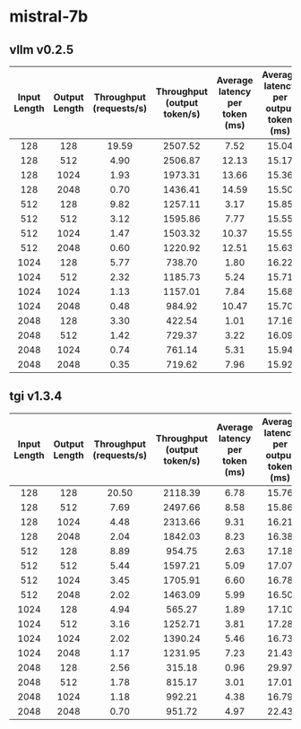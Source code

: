 
# mistral-7b

## vllm v0.2.5

| Input Length | Output Length | Throughput (requests/s) | Throughput (output token/s) | Average latency per token (ms) | Average latency per output token (ms) |
|:------------:|:-------------:|:-----------------------:|:---------------------------:|:------------------------------:|:-------------------------------------:|
|128|128|19.59|2507.52|7.52|15.04|
|128|512|4.90|2506.87|12.13|15.17|
|128|1024|1.93|1973.31|13.66|15.36|
|128|2048|0.70|1436.41|14.59|15.50|
|512|128|9.82|1257.11|3.17|15.85|
|512|512|3.12|1595.86|7.77|15.55|
|512|1024|1.47|1503.32|10.37|15.55|
|512|2048|0.60|1220.92|12.51|15.63|
|1024|128|5.77|738.70|1.80|16.22|
|1024|512|2.32|1185.73|5.24|15.71|
|1024|1024|1.13|1157.01|7.84|15.68|
|1024|2048|0.48|984.92|10.47|15.70|
|2048|128|3.30|422.54|1.01|17.16|
|2048|512|1.42|729.37|3.22|16.09|
|2048|1024|0.74|761.14|5.31|15.94|
|2048|2048|0.35|719.62|7.96|15.92|

## tgi v1.3.4

| Input Length | Output Length | Throughput (requests/s) | Throughput (output token/s) | Average latency per token (ms) | Average latency per output token (ms) |
|:------------:|:-------------:|:-----------------------:|:---------------------------:|:------------------------------:|:-------------------------------------:|
|128|128|20.50|2118.39|6.78|15.76|
|128|512|7.69|2497.66|8.58|15.86|
|128|1024|4.48|2313.66|9.31|16.21|
|128|2048|2.04|1842.03|8.23|16.38|
|512|128|8.89|954.75|2.63|17.18|
|512|512|5.44|1597.21|5.09|17.07|
|512|1024|3.45|1705.91|6.60|16.78|
|512|2048|2.02|1463.09|5.99|16.50|
|1024|128|4.94|565.27|1.89|17.10|
|1024|512|3.16|1252.71|3.81|17.28|
|1024|1024|2.02|1390.24|5.46|16.73|
|1024|2048|1.17|1231.95|7.23|21.43|
|2048|128|2.56|315.18|0.96|29.97|
|2048|512|1.78|815.17|3.01|17.01|
|2048|1024|1.18|992.21|4.38|16.79|
|2048|2048|0.70|951.72|4.97|22.43|
